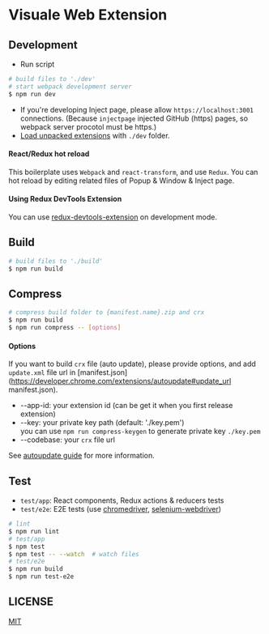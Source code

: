 # Visuale Web Extension

## Development

* Run script
```bash
# build files to './dev'
# start webpack development server
$ npm run dev
```
* If you're developing Inject page, please allow `https://localhost:3001` connections. (Because `injectpage` injected GitHub (https) pages, so webpack server procotol must be https.)
* [Load unpacked extensions](https://developer.chrome.com/extensions/getstarted#unpacked) with `./dev` folder.

#### React/Redux hot reload

This boilerplate uses `Webpack` and `react-transform`, and use `Redux`. You can hot reload by editing related files of Popup & Window & Inject page.

#### Using Redux DevTools Extension

You can use [redux-devtools-extension](https://github.com/zalmoxisus/redux-devtools-extension) on development mode.

## Build

```bash
# build files to './build'
$ npm run build
```

## Compress

```bash
# compress build folder to {manifest.name}.zip and crx
$ npm run build
$ npm run compress -- [options]
```

#### Options

If you want to build `crx` file (auto update), please provide options, and add `update.xml` file url in [manifest.json](https://developer.chrome.com/extensions/autoupdate#update_url manifest.json).

* --app-id: your extension id (can be get it when you first release extension)
* --key: your private key path (default: './key.pem')  
  you can use `npm run compress-keygen` to generate private key `./key.pem`
* --codebase: your `crx` file url

See [autoupdate guide](https://developer.chrome.com/extensions/autoupdate) for more information.

## Test

* `test/app`: React components, Redux actions & reducers tests
* `test/e2e`: E2E tests (use [chromedriver](https://www.npmjs.com/package/chromedriver), [selenium-webdriver](https://www.npmjs.com/package/selenium-webdriver))

```bash
# lint
$ npm run lint
# test/app
$ npm test
$ npm test -- --watch  # watch files
# test/e2e
$ npm run build
$ npm run test-e2e
```

## LICENSE

[MIT](LICENSE)
